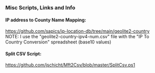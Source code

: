 ### Misc Scripts, Links and Info

#### IP address to County Name Mapping:
https://github.com/sapics/ip-location-db/tree/main/geolite2-country <br />
NOTE: I use the "geolite2-country-ipv4-num.csv" file with the "IP To Country Conversion" spreadsheet (base10 values)<br />

#### Split CSV Script:

https://github.com/jschicht/Mft2Csv/blob/master/SplitCsv.ps1 <br />

